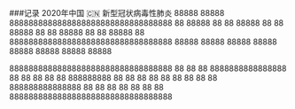 ###记录
2020年中国    🇨🇳     新型冠状病毒性肺炎
              88888
              88888
8888888888888888888888888888888888
88            88888             88
88            88888             88
88            88888             88
88            88888             88
88            88888             88
8888888888888888888888888888888888
              88888
              88888
              88888
              88888
              88888
              88888
              88888
              88888
              
              
              
8888888888888888888888888888888888
88                              88
88      8888888888888888        88
88             88               88
88          888888888           88
88             88    88         88
88             88               88
88       888888888888888        88
88                              88
88                              88
88                              88
8888888888888888888888888888888888
